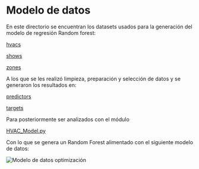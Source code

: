 # Modelo de datos

En este directorio se encuentran los datasets usados para la generación del modelo de regresión Random forest:

[hvacs](tr_hvacs.xlsx)

[shows](tr_shows.xlsx)

[zones](tr_zones.xlsx)

A los que se les realizó limpieza, preparación y selección de datos y se generaron los resultados en:

[predictors](predictors.xlsx)

[targets](target.xlsx)

Para posteriormente ser analizados con el módulo

[HVAC_Model.py](../HVAC_Model.py)

Con lo que se genera un Random Forest alimentado con el siguiente modelo de datos:

![Modelo de datos optimización](https://github.com/eafit-201710044010/Integrador2/blob/master/optimizaci%C3%B3n/input/Modelo%20de%20datos.jpeg)
